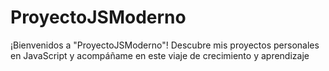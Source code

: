 # ProyectoJSModerno
¡Bienvenidos a "ProyectoJSModerno"! Descubre mis proyectos personales en JavaScript y acompáñame en este viaje de crecimiento y aprendizaje
